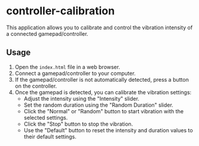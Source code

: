# controller-calibration

This application allows you to calibrate and control the vibration intensity of a connected gamepad/controller.

## Usage

1. Open the `index.html` file in a web browser.
2. Connect a gamepad/controller to your computer.
3. If the gamepad/controller is not automatically detected, press a button on the controller.
4. Once the gamepad is detected, you can calibrate the vibration settings:
   - Adjust the intensity using the "Intensity" slider.
   - Set the random duration using the "Random Duration" slider.
   - Click the "Normal" or "Random" button to start vibration with the selected settings.
   - Click the "Stop" button to stop the vibration.
   - Use the "Default" button to reset the intensity and duration values to their default settings.
